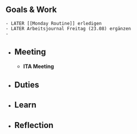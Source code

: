 ## Goals & Work
	- LATER [[Monday Routine]] erledigen
	- LATER Arbeitsjournal Freitag (23.08) ergänzen
	-
- ## Meeting
	- **ITA Meeting**
- ## Duties
- ## Learn
- ## Reflection